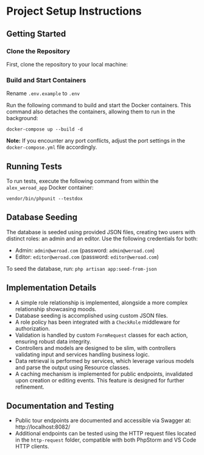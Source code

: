# Project Setup Instructions

## Getting Started

### Clone the Repository

First, clone the repository to your local machine:

### Build and Start Containers

Rename ```.env.example``` to ```.env```

Run the following command to build and start the Docker containers. This command also detaches the containers, allowing
them to run in the background:

```docker-compose up --build -d```

**Note:** If you encounter any port conflicts, adjust the port settings in the `docker-compose.yml` file accordingly.

## Running Tests

To run tests, execute the following command from within the `alex_weroad_app` Docker container:

```vendor/bin/phpunit --testdox```

## Database Seeding

The database is seeded using provided JSON files, creating two users with distinct roles: an admin and an editor. Use
the following credentials for both:

- Admin: `admin@weroad.com` (password: `admin@weroad.com`)
- Editor: `editor@weroad.com` (password: `editor@weroad.com`)

To seed the database, run:
```php artisan app:seed-from-json```


## Implementation Details

- A simple role relationship is implemented, alongside a more complex relationship showcasing moods.
- Database seeding is accomplished using custom JSON files.
- A role policy has been integrated with a `CheckRole` middleware for authorization.
- Validation is handled by custom `FormRequest` classes for each action, ensuring robust data integrity.
- Controllers and models are designed to be slim, with controllers validating input and services handling business logic.
- Data retrieval is performed by services, which leverage various models and parse the output using Resource classes.
- A caching mechanism is implemented for public endpoints, invalidated upon creation or editing events. This feature is designed for further refinement.

## Documentation and Testing

- Public tour endpoints are documented and accessible via Swagger at: http://localhost:8082/
- Additional endpoints can be tested using the HTTP request files located in the `http-request` folder, compatible with both PhpStorm and VS Code HTTP clients.

